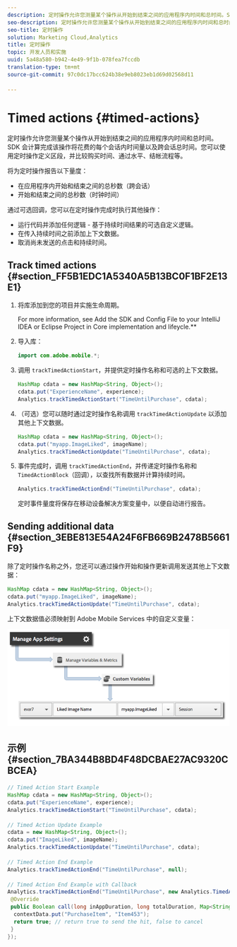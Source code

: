 ```yaml
---
description: 定时操作允许您测量某个操作从开始到结束之间的应用程序内时间和总时间。SDK 会计算完成该操作将花费的每个会话内时间量以及跨会话总时间。您可以使用定时操作定义区段，并比较购买时间、通过水平、结帐流程等。
seo-description: 定时操作允许您测量某个操作从开始到结束之间的应用程序内时间和总时间。SDK 会计算完成该操作将花费的每个会话内时间量以及跨会话总时间。您可以使用定时操作定义区段，并比较购买时间、通过水平、结帐流程等。
seo-title: 定时操作
solution: Marketing Cloud,Analytics
title: 定时操作
topic: 开发人员和实施
uuid: 5a48a580-b942-4e49-9f1b-078fea7fccdb
translation-type: tm+mt
source-git-commit: 97c0dc17bcc624b38e9eb8023eb1d69d02568d11

---
```



# Timed actions {#timed-actions}

定时操作允许您测量某个操作从开始到结束之间的应用程序内时间和总时间。SDK 会计算完成该操作将花费的每个会话内时间量以及跨会话总时间。您可以使用定时操作定义区段，并比较购买时间、通过水平、结帐流程等。

将为定时操作报告以下量度：

* 在应用程序内开始和结束之间的总秒数（跨会话）
* 开始和结束之间的总秒数（时钟时间）

通过可选回调，您可以在定时操作完成时执行其他操作：

* 运行代码并添加任何逻辑 - 基于持续时间结果的可选自定义逻辑。
* 在传入持续时间之前添加上下文数据。
* 取消尚未发送的点击和持续时间。

## Track timed actions {#section_FF5B1EDC1A5340A5B13BC0F1BF2E13E1}

1. 将库添加到您的项目并实施生命周期。

   For more information, see Add the SDK and Config File to your IntelliJ IDEA or Eclipse Project in Core implementation and lifeycle.**[](/help/android/getting-started/dev-qs.md)
1. 导入库：

   ```java
   import com.adobe.mobile.*;
   ```

1. 调用 `trackTimedActionStart`，并提供定时操作名称和可选的上下文数据。

   ```java
   HashMap cdata = new HashMap<String, Object>(); 
   cdata.put("ExperienceName", experience); 
   Analytics.trackTimedActionStart("TimeUntilPurchase", cdata);
   ```

1. （可选）您可以随时通过定时操作名称调用 `trackTimedActionUpdate` 以添加其他上下文数据。

   ```java
   HashMap cdata = new HashMap<String, Object>(); 
   cdata.put("myapp.ImageLiked", imageName); 
   Analytics.trackTimed​ActionUpdate("TimeUntilPurchase", cdata);
   ```

1. 事件完成时，调用 `trackTimedActionEnd`，并传递定时操作名称和 `TimedActionBlock`（回调），以查找所有数据并计算持续时间。

   ```java
   Analytics.trackTimedActionEnd("TimeUntilPurchase", cdata);
   ```

   定时事件量度将保存在移动设备解决方案变量中，以便自动进行报告。

## Sending additional data {#section_3EBE813E54A24F6FB669B2478B5661F9}

除了定时操作名称之外，您还可以通过操作开始和操作更新调用发送其他上下文数据：

```java
HashMap cdata = new HashMap<String, Object>(); 
cdata.put("myapp.ImageLiked", imageName); 
Analytics.trackTimed​ActionUpdate("TimeUntilPurchase", cdata);
```

上下文数据值必须映射到 Adobe Mobile Services 中的自定义变量：

![](assets/map-variable-context-ltv.png)

## 示例 {#section_7BA344B8BD4F48DCBAE27AC9320CBCEA}

```java
// Timed Action Start Example 
HashMap cdata = new HashMap<String, Object>(); 
cdata.put("ExperienceName", experience); 
Analytics.trackTimedActionStart("TimeUntilPurchase", cdata); 
 
// Timed Action Update Example 
cdata = new HashMap<String, Object>(); 
cdata.put("ImageLiked", imageName); 
Analytics.trackTimed​ActionUpdate("TimeUntilPurchase", cdata); 
 
// Timed Action End Example 
Analytics.trackTimedActionEnd("TimeUntilPurchase", null); 
 
// Timed Action End Example with Callback 
Analytics.trackTimedActionEnd("TimeUntilPurchase", new Analytics.TimedActionBlock<Boolean>() { 
 @Override 
 public Boolean call(long inAppDuration, long totalDuration, Map<String, Object> contextData) { 
  contextData.put("PurchaseItem", "Item453"); 
  return true; // return true to send the hit, false to cancel 
 } 
});
```


